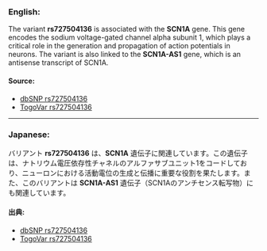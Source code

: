 ### English:
The variant **rs727504136** is associated with the **SCN1A** gene. This gene encodes the sodium voltage-gated channel alpha subunit 1, which plays a critical role in the generation and propagation of action potentials in neurons. The variant is also linked to the **SCN1A-AS1** gene, which is an antisense transcript of SCN1A.

#### Source:
- [dbSNP rs727504136](https://identifiers.org/dbsnp/rs727504136)
- [TogoVar rs727504136](https://togovar.org/variant/2-166012255-G-A)

---

### Japanese:
バリアント **rs727504136** は、**SCN1A** 遺伝子に関連しています。この遺伝子は、ナトリウム電圧依存性チャネルのアルファサブユニット1をコードしており、ニューロンにおける活動電位の生成と伝播に重要な役割を果たします。また、このバリアントは **SCN1A-AS1** 遺伝子（SCN1Aのアンチセンス転写物）にも関連しています。

#### 出典:
- [dbSNP rs727504136](https://identifiers.org/dbsnp/rs727504136)
- [TogoVar rs727504136](https://togovar.org/variant/2-166012255-G-A)